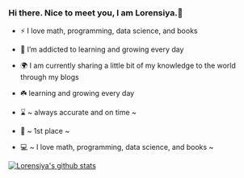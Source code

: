 ### Hi there. Nice to meet you, I am Lorensiya.👋


- :zap: I love math, programming, data science, and books
- 🌱 I’m addicted to learning and growing every day
- :earth_africa: I am currently sharing a little bit of my knowledge to the world through my blogs

- :shamrock:  learning and growing every day 
- :hourglass: ~ always accurate and on time ~ 
- :1st_place_medal: ~ 1st place ~
- :computer: ~ I love math, programming, data science, and books ~

[![Lorensiya's github stats](https://github-readme-stats.vercel.app/api?username=Lorensiya-Davidkova&count_private=true&show_icons=true&theme=radical&hide_rank=false)](https://github.com/anuraghazra/github-readme-stats)

